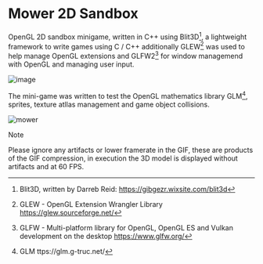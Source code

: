 # Mower 2D Sandbox
OpenGL 2D sandbox minigame, written in C++ using Blit3D[^1], a lightweight framework to write games using C / C++ additionally GLEW[^2] was used to help manage OpenGL extensions and GLFW2[^3] for window managemend with OpenGL and managing user input.

![image](https://github.com/MethodCa/Mower2DSandbox/assets/15893276/294a2212-2608-4a81-b013-488f9714fba5)

The mini-game was written to test the OpenGL mathematics library GLM[^4], sprites, texture atllas management and game object collisions.

![mower](https://github.com/MethodCa/Mower2DSandbox/assets/15893276/9168736e-7337-4152-be49-5ad6ee0d3e88)


> [!NOTE]
> Please ignore any artifacts or lower framerate in the GIF, these are products of the GIF compression, in execution the 3D model is displayed without artifacts and at 60 FPS.

[^1]: Blit3D, written by Darreb Reid: https://gibgezr.wixsite.com/blit3d
[^2]: GLEW - OpenGL Extension Wrangler Library https://glew.sourceforge.net/
[^3]: GLFW - Multi-platform library for OpenGL, OpenGL ES and Vulkan development on the desktop https://www.glfw.org/
[^4]: GLM ttps://glm.g-truc.net/
